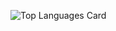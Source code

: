 ![Top Languages Card](https://github-readme-stats.vercel.app/api/top-langs/?username=svetlanasieber&layout=compact)


